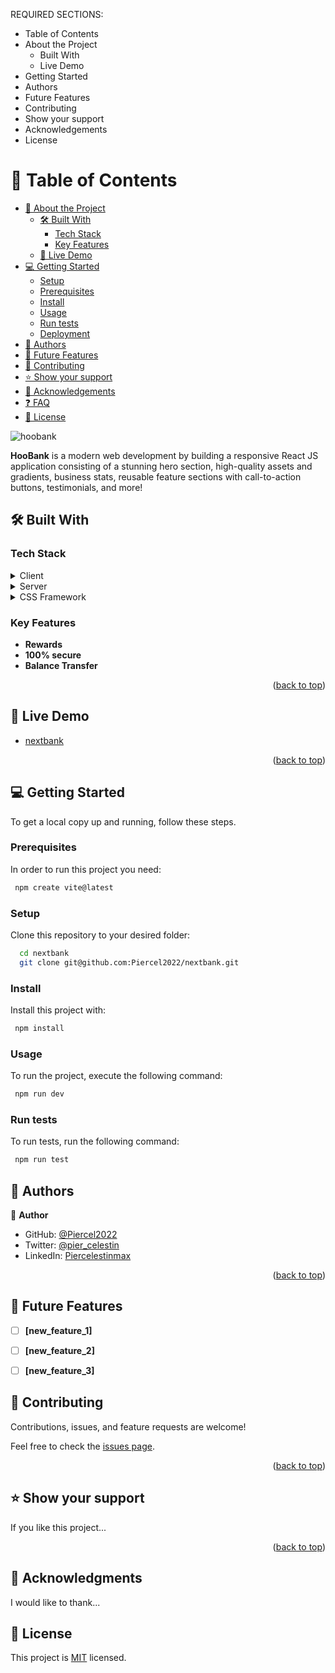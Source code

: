 

REQUIRED SECTIONS:
- Table of Contents
- About the Project
  - Built With
  - Live Demo
- Getting Started
- Authors
- Future Features
- Contributing
- Show your support
- Acknowledgements
- License

# 📗 Table of Contents

- [📖 About the Project](#about-project)
  - [🛠 Built With](#built-with)
    - [Tech Stack](#tech-stack)
    - [Key Features](#key-features)
  - [🚀 Live Demo](#live-demo)
- [💻 Getting Started](#getting-started)
  - [Setup](#setup)
  - [Prerequisites](#prerequisites)
  - [Install](#install)
  - [Usage](#usage)
  - [Run tests](#run-tests)
  - [Deployment](#triangular_flag_on_post-deployment)
- [👥 Authors](#authors)
- [🔭 Future Features](#future-features)
- [🤝 Contributing](#contributing)
- [⭐️ Show your support](#support)
- [🙏 Acknowledgements](#acknowledgements)
- [❓ FAQ](#faq)
- [📝 License](#license)

  
![hoobank](https://github.com/Piercel2022/nextbank/assets/98626003/d82d129e-37b1-4f18-96f0-fe0aedfcf2b2)



**HooBank** is a modern web development by building a responsive React JS application consisting of a stunning hero section, high-quality assets and gradients, business stats, reusable feature sections with call-to-action buttons, testimonials, and more!

## 🛠 Built With <a name="built-with"></a>

### Tech Stack <a name="tech-stack"></a>



<details>
  <summary>Client</summary>
  <ul>
    <li><a href="https://reactjs.org/">React.js</a></li>
  </ul>
</details>

<details>
  <summary>Server</summary>
  <ul>
    <li><a href="https://vitejs.dev/">Vite.js</a></li>
  </ul>
</details>

<details>
<summary>CSS Framework</summary>
  <ul>
    <li><a href="https://tailwindcss.com/docs/guides/vite/">Tailwind with Vite</a></li>
  </ul>
</details>


### Key Features <a name="key-features"></a>


- **Rewards**
- **100% secure**
- **Balance Transfer**

<p align="right">(<a href="#readme-top">back to top</a>)</p>

<!-- LIVE DEMO -->

## 🚀 Live Demo <a name="live-demo"></a>



- [nextbank](https://nextbank.netlify.app/)

<p align="right">(<a href="#readme-top">back to top</a>)</p>


## 💻 Getting Started <a name="getting-started"></a>


To get a local copy up and running, follow these steps.

### Prerequisites

In order to run this project you need:


```sh
 npm create vite@latest
```


### Setup

Clone this repository to your desired folder:


```sh
  cd nextbank
  git clone git@github.com:Piercel2022/nextbank.git
```

### Install

Install this project with:

```sh
 npm install
```

### Usage

To run the project, execute the following command:

```sh
 npm run dev
```


### Run tests

To run tests, run the following command:

```sh
 npm run test
```



## 👥 Authors <a name="authors"></a>


👤 **Author**

- GitHub: [@Piercel2022](https://github.com/Piercel2022)
- Twitter: [@pier_celestin](https://twitter.com/pier_celestin)
- LinkedIn: [Piercelestinmax](https://linkedin.com/in/piercelestinmax)


<p align="right">(<a href="#readme-top">back to top</a>)</p>

<!-- FUTURE FEATURES -->

## 🔭 Future Features <a name="future-features"></a>


- [ ] **[new_feature_1]**
- [ ] **[new_feature_2]**
- [ ] **[new_feature_3]**


## 🤝 Contributing <a name="contributing"></a>

Contributions, issues, and feature requests are welcome!

Feel free to check the [issues page](../../issues/).

<p align="right">(<a href="#readme-top">back to top</a>)</p>


## ⭐️ Show your support <a name="support"></a>


If you like this project...

<p align="right">(<a href="#readme-top">back to top</a>)</p>


## 🙏 Acknowledgments <a name="acknowledgements"></a>



I would like to thank...



## 📝 License <a name="license"></a>

This project is [MIT](./LICENSE) licensed.


